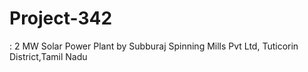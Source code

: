 # Project-342
: 2 MW Solar Power Plant by Subburaj Spinning Mills Pvt Ltd, Tuticorin District,Tamil Nadu
